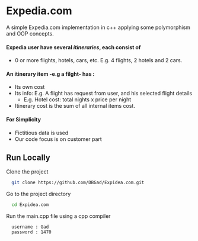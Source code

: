# Expedia.com

A simple Expedia.com implementation in c++
applying some polymorphism and OOP concepts.

#### Expedia user have several *itineraries*, each consist of
* 0 or more flights, hotels, cars, etc. E.g. 4 flights, 2 hotels and 2 cars.
#### An itinerary item  -e.g a filght- has :
* Its own cost
* Its info: E.g. A flight has request from user, and his selected flight details
  - E.g. Hotel cost: total nights x price per night
* Itinerary cost is the sum of all internal items cost.
#### For Simplicity
* Fictitious data is used
* Our code focus is on customer part

## Run Locally

Clone the project

```bash
  git clone https://github.com/DBGad/Expidea.com.git
```

Go to the project directory

```bash
  cd Expidea.com
```

Run the main.cpp file using a cpp compiler

```text
  username : Gad
  password : 1470
